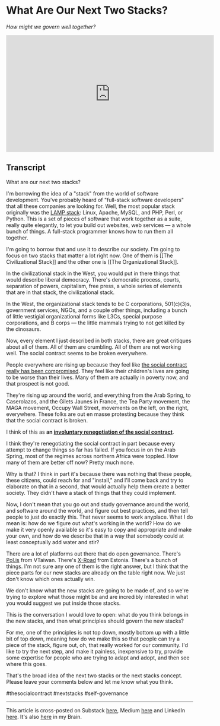 # What Are Our Next Two Stacks?
 
*How might we govern well together?* 

<iframe width="560" height="315" src="https://www.youtube.com/embed/uJJGMFF9aBQ?si=RXSh91uVduP7FgdS" title="YouTube video player" frameborder="0" allow="accelerometer; autoplay; clipboard-write; encrypted-media; gyroscope; picture-in-picture; web-share" referrerpolicy="strict-origin-when-cross-origin" allowfullscreen></iframe>

## Transcript 

What are our next two stacks? 

I'm borrowing the idea of a "stack" from the world of software development. You've probably heard of "full-stack software developers" that all these companies are looking for. Well, the most popular stack originally was the [LAMP stack](http://en.wikipedia.org/wiki/Solution_stack): Linux, Apache, MySQL, and PHP, Perl, or Python. This is a set of pieces of software that work together as a suite, really quite elegantly, to let you build out websites, web services — a whole bunch of things. A full-stack programmer knows how to run them all together. 

I'm going to borrow that and use it to describe our society. I'm going to focus on two stacks that matter a lot right now. One of them is [[The Civilizational Stack]] and the other one is [[The Organizational Stack]]. 

In the civilizational stack in the West, you would put in there things that would describe liberal democracy. There's democratic process, courts, separation of powers, capitalism, free press, a whole series of elements that are in that stack, the civilizational stack.

In the West, the organizational stack tends to be C corporations, 501(c)(3)s, government services, NGOs, and a couple other things, including a bunch of little vestigial organizational forms like L3Cs, special purpose corporations, and B corps — the little mammals trying to not get killed by the dinosaurs. 

Now, every element I just described in both stacks, there are great critiques about all of them. All of them are crumbling. All of them are not working well. The social contract seems to be broken everywhere. 

People everywhere are rising up because they feel like [the social contract really has been compromised](https://bra.in/8p7Y5J). They feel like their children's lives are going to be worse than their lives. Many of them are actually in poverty now, and that prospect is not good. 

They're rising up around the world, and everything from the Arab Spring, to Caserolazos, and the Gilets Jaunes in France, the Tea Party movement, the MAGA movement, Occupy Wall Street, movements on the left, on the right, everywhere. These folks are out en masse protesting because they think that the social contract is broken. 

I think of this as **an [involuntary renegotiation of the social contract](https://bra.in/2jkMaZ)**. 

I think they're renegotiating the social contract in part because every attempt to change things so far has failed. If you focus in on the Arab Spring, most of the regimes across northern Africa were toppled. How many of them are better off now? Pretty much none. 

Why is that? I think in part it's because there was nothing that these people, these citizens, could reach for and "install," and I'll come back and try to elaborate on that in a second, that would actually help them create a better society. They didn't have a stack of things that they could implement. 

Now, I don't mean that you go out and study governance around the world, and software around the world, and figure out best practices, and then tell people to just do exactly this. That never seems to work anyplace. What I do mean is: how do we figure out what's working in the world? How do we make it very openly available so it's easy to copy and appropriate and make your own, and how do we describe that in a way that somebody could at least conceptually add water and stir? 

There are a lot of platforms out there that do open governance. There's [Pol.is](https://pol.is/home) from VTaiwan. There's [X-Road](https://x-road.global/) from Estonia. There's a bunch of things. I'm not sure any one of them is the right answer, but I think that the piece parts for our new stacks are already on the table right now. We just don't know which ones actually win. 

We don't know what the new stacks are going to be made of, and so we're trying to explore what those might be and are incredibly interested in what you would suggest we put inside those stacks. 

This is the conversation I would love to open: what do you think belongs in the new stacks, and then what principles should govern the new stacks? 

For me, one of the principles is not top down, mostly bottom up with a little bit of top down, meaning how do we make this so that people can try a piece of the stack, figure out, oh, that really worked for our community. I'd like to try the next step, and make it painless, inexpensive to try, provide some expertise for people who are trying to adapt and adopt, and then see where this goes. 

That's the broad idea of the next two stacks or the next stacks concept. Please leave your comments below and let me know what you think. 

#thesocialcontract #nextstacks #self-governance 

--- 
This article is cross-posted on Substack [here](https://open.substack.com/pub/rethinkconstraints/p/what-are-our-next-two-stacks), Medium [here](https://jerrymichalski.medium.com/what-are-our-next-2-stacks-7feb0b31beb0) and LinkedIn [here](https://www.linkedin.com/pulse/what-our-next-2-stacks-jerry-michalski-rz8qc). It's also [here](https://bra.in/5qnYm9) in my Brain. 